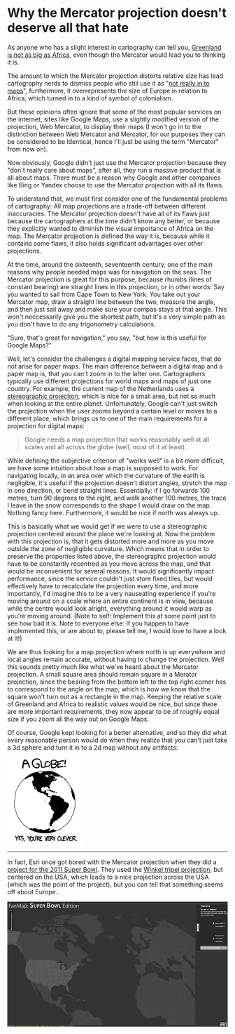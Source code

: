 # Why the Mercator projection doesn't deserve all that hate

As anyone who has a slight interest in cartography can tell you, [Greenland is not as big as Africa](http://thetruesize.com/), even though the Mercator would lead you to thinking it is.

The amount to which the Mercator projection distorts relative size has lead cartography nerds to dismiss people who still use it as "[not really in to maps](https://www.xkcd.com/977/)", furthermore, it overrepresents the size of Europe in relation to Africa, which turned in to a kind of symbol of colonialism.

But these opinions often ignore that some of the most popular services on the internet, sites like Google Maps, use a slightly modified version of the projection, Web Mercator, to display their maps (I won't go in to the distinction between Web Mercator and Mercator, for our purposes they can be considered to be identical, hence I'll just be using the term "Mercator" from now on).

Now obviously, Google didn't just use the Mercator projection because they "don't really care about maps", after all, they run a massive product that is all about maps. There must be a reason why Google and other companies like Bing or Yandex choose to use the Mercator projection with all its flaws.

To understand that, we must first consider one of the fundamental problems of cartography: All map projections are a trade-off between different inaccuracies. The Mercator projection doesn't have all of its flaws just because the cartographers at the time didn't know any better, or because they explicitly wanted to diminish the visual importance of Africa on the map. The Mercator projection is defined the way it is, because while it contains some flaws, it also holds significant advantages over other projections.

At the time, around the sixteenth, seventeenth century, one of the main reasons why people needed maps was for navigation on the seas. The Mercator projection is great for this purpose, because rhumbs (lines of constant bearing) are straight lines in this projection, or in other words: Say you wanted to sail from Cape Town to New York. You take out your Mercator map, draw a straight line between the two, measure the angle, and then just sail away and make sure your compas stays at that angle. This won't neccessarily give you the shortest path, but it's a very simple path as you don't have to do any trigonometry calculations.

"Sure, that's great for navigation," you say, "but how is this useful for Google Maps?"

Well, let's consider the challenges a digital mapping service faces, that do not arise for paper maps. The main difference between a digital map and a paper map is, that you can't zoom in to the latter one. Cartographers typically use different projections for world maps and maps of just one country. For example, the current map of the Netherlands uses a [stereographic projection](https://en.wikipedia.org/wiki/Stereographic_projection), which is nice for a small area, but not so much when looking at the entire planet. Unfortunately, Google can't just switch the projection when the user zooms beyond a certain level or moves to a different place, which brings us to one of the main requirements for a projection for digital maps:

> Google needs a map projection that works reasonably well at all scales and all across the globe (well, most of it at least).

While defining the subjective criterion of "works well" is a bit more difficult, we have some intuition about how a map is supposed to work. For navigating locally, in an area over which the curvature of the earth is negligible, it's useful if the projection doesn't distort angles, stretch the map in one direction, or bend straight lines. Essentially: if I go forwards 100 metres, turn 90 degrees to the right, and walk another 100 metres, the trace I leave in the snow corresponds to the shape I would draw on the map. Nothing fancy here. Furthermore, it would be nice if north was always up.

This is basically what we would get if we were to use a stereographic projection centered around the place we're looking at. Now the problem with this projection is, that it gets distorted more and more as you move outside the zone of negligible curvature. Which means that in order to preserve the properties listed above, the stereographic projection would have to be constantly recentred as you move across the map, and that would be inconvenient for several reasons. It would significantly impact performance, since the service couldn't just store fixed tiles, but would effectively have to recalculate the projection every time, and more importantly, I'd imagine this to be a very nauseating experience if you're moving around on a scale where an entire continent is in view, because while the centre would look alright, everything around it would warp as you're moving around. (Note to self: Implement this at some point just to see how bad it is. Note to everyone else: If you happen to have implemented this, or are about to, please tell me, I would love to have a look at it!)

We are thus looking for a map projection where north is up everywhere and local angles remain accurate, without having to change the projection. Well this sounds pretty much like what we've heard about the Mercator projection. A small square area should remain square in a Merator projection, since the bearing from the bottom left to the top right corner has to correspond to the angle on the map, which is how we know that the square won't turn out as a rectangle in the map. Keeping the relative scale of Greenland and Africa to realistic values would be nice, but since there are more important requirements, they now appear to be of roughly equal size if you zoom all the way out on Google Maps.

Of course, Google kept looking for a better alternative, and so they did what every reasonable person would do when they realize that you can't just take a 3d sphere and turn it in to a 2d map without any artifacts:

![xkcd.com/977](globe.png)

---

In fact, Esri once got bored with the Mercator projection when they did a [project for the 2011 Super Bowl](https://blogs.esri.com/esri/arcgis/2011/02/18/an-alternative-to-web-mercator-winkle-triple/). They used the [Winkel tripel projection](https://en.wikipedia.org/wiki/Winkel_tripel_projection), but centered on the USA, which leads to a nice projection across the USA (which was the point of the project), but you can tell that something seems off about Europe..

![Esri Super Bowl Map](esri.png)

